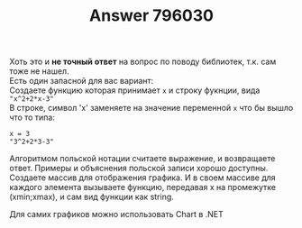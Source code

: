 ﻿---
title: "Answer 796030"
se.owner.user_id: 261911
se.owner.display_name: "BogdanBida"
se.owner.link: "https://ru.stackoverflow.com/users/261911/bogdanbida"
se.answer_id: 796030
se.question_id: 795993
se.post_type: answer
se.score: 1
se.is_accepted: False
---
<p>Хоть это и <strong>не точный ответ</strong> на вопрос по поводу библиотек, т.к. сам тоже не нашел. <br>
Есть один запасной для вас вариант: <br>
Создаете функцию которая принимает <code>x</code> и строку фукнции, вида <code>"x^2+2*x-3"</code> <br>
В строке, символ 'x' заменяете на значение переменной <code>x</code>
что бы вышло что то типа: <br></p>

<pre><code>x = 3
"3^2+2*3-3"
</code></pre>

<p>Алгоритмом польской нотации считаете выражение, и возвращаете ответ.
Примеры и объяснения польской записи хорошо доступны. 
Создаете массив для отображения графика. И в своем массиве для каждого элемента вызываете функцию, передавая x на промежутке (xmin;xmax), и сам вид функции как string.</p>

<p>Для самих графиков можно использовать Chart в .NET</p>
